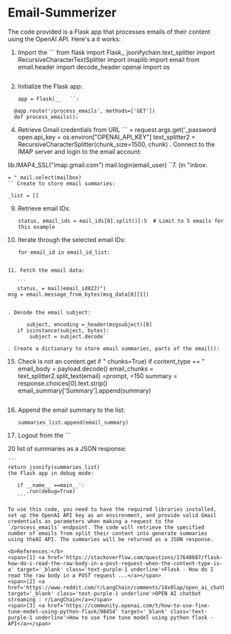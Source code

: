 # Email-Summerizer
The code provided is a Flask app that processes emails of their content using the OpenAI API. Here's a it works:

1. Import the   ```
   from flask import Flask,, jsonifychain.text_splitter import RecursiveCharacterTextSplitter
   import imaplib
   import email
   from email.header import decode_header
 openai
   import os
   ```

2. Initialize the Flask app:

   ```
   app = Flask(__   ``:

 ```
   @app.route('/process_emails', methods=['GET'])
   def process_emails():
   ```

4. Retrieve Gmail credentials from URL   ```
 = request.args.get('_password     open.api_key = os.environ["OPENAI_API_KEY"]
   text_splitter2 = RecursiveCharacterSplitter(chunk_size=1500, chunk)
  . Connect to the IMAP server and login to the email account:

lib.IMAP4_SSL("imap.gmail.com")
   mail.login(email_user)
   ``7. (in "inbox:

   ```
 = " mail.select(mailbox)
   `` Create to store email summaries:

  _list = []
   ```

9. Retrieve email IDs:

   ```
   status, email_ids = mail_ids[0].split()[:5  # Limit to 5 emails for this example
   ```

10. Iterate through the selected email IDs:

    ```
    for email_id in email_id_list:
 ```

11. Fetch the email data:

    ```
    status, = mail(email_id822)")
 msg = email.message_from_bytes(msg_data[0][1])
   `

. Decode the email subject:

       subject, encoding =_header(msgsubject)[0]
    if isinstance(subject, bytes):
        subject = subject.decode`

. Create a dictionary to store email summaries, parts of the email():
 ```

15. Check is not an    content.get if " chunks=True)
    if content_type == "        email_body = payload.decode()
        email_chunks = text_splitter2.split_text(email)
=prompt,
=150 summary = response.choices[0].text.strip()
        email_summary['Summary'].append(summary)
    ```

18. Append the email summary to the list:

    ```
    summaries_list.append(email_summary)
    ```

19. Logout from the    ```

20 list of summaries as a JSON response:

    ```
    return jsonify(summaries_list)
    the Flask app in debug mode:

 ```
    if __name__ ==main__':
       .run(debug=True)
    ```

To use this code, you need to have the required libraries installed, set up the OpenAI API key as an environment, and provide valid Gmail credentials as parameters when making a request to the `/process_emails` endpoint. The code will retrieve the specified number of emails from split their content into generate summaries using theAI API. The summaries will be returned as a JSON response.

<b>References:</b>
<span>[1] <a href='https://stackoverflow.com/questions/17640687/flask-how-do-i-read-the-raw-body-in-a-post-request-when-the-content-type-is-a' target='_blank' class='text-purple-1 underline'>Flask - How do I read the raw body in a POST request ...</a></span>
<span>[2] <a href='https://www.reddit.com/r/LangChain/comments/14x0lap/open_ai_chatbot_streaming/' target='_blank' class='text-purple-1 underline'>OPEN AI chatbot streaming : r/LangChain</a></span>
<span>[3] <a href='https://community.openai.com/t/how-to-use-fine-tune-model-using-python-flask/98454' target='_blank' class='text-purple-1 underline'>How to use fine tune model using python flask - API</a></span>
